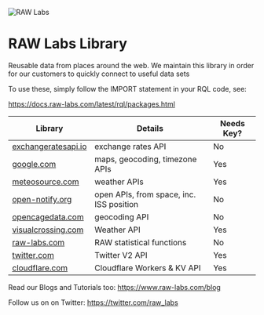 ![RAW Labs](https://avatars.githubusercontent.com/u/11390046?s=100&v=4)
# RAW Labs Library 

Reusable data from places around the web.
We maintain this library in order for our customers to quickly connect to useful data sets

To use these, simply follow the IMPORT statement in your RQL code, see:<p>
https://docs.raw-labs.com/latest/rql/packages.html

| Library                                               | Details                                    | Needs Key? |
| -------                                               | ---                                        | ---        |
| [exchangeratesapi.io](./1/public/exchangeratesapi.io) | exchange rates API                         | No         |
| [google.com](./1/public/google.com)                   | maps, geocoding, timezone APIs             | Yes        |
| [meteosource.com](./1/public/meteosource.com)         | weather APIs                               | Yes        |
| [open-notify.org](./1/public/open-notify.org)         | open APIs, from space, inc. ISS position   | No         |
| [opencagedata.com](./1/public/opencagedata.com)       | geocoding API                              | No         |
| [visualcrossing.com](./1/public/visualcrossing.com)   | Weather API                                | Yes        |
| [raw-labs.com](./1/public/raw-labs.com)               | RAW statistical functions                  | No         | 
| [twitter.com](./1/public/twitter.com)                 | Twitter V2 API                             | Yes        |
| [cloudflare.com](./1/public/cloudflare.com)           | Cloudflare Workers & KV API                | Yes        | 

Read our Blogs and Tutorials too:
https://www.raw-labs.com/blog

Follow us on on Twitter:
https://twitter.com/raw_labs


